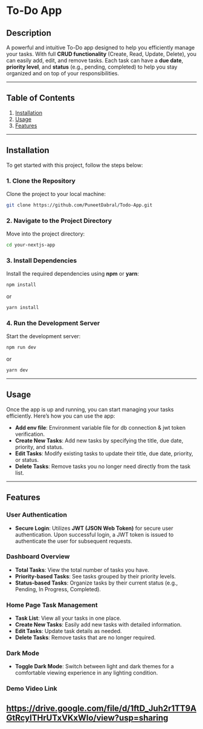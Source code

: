 # To-Do App

## Description  
A powerful and intuitive To-Do app designed to help you efficiently manage your tasks. With full **CRUD functionality** (Create, Read, Update, Delete), you can easily add, edit, and remove tasks. Each task can have a **due date**, **priority level**, and **status** (e.g., pending, completed) to help you stay organized and on top of your responsibilities.

---

## Table of Contents  
1. [Installation](#installation)  
2. [Usage](#usage)  
3. [Features](#features)  

---

## Installation  

To get started with this project, follow the steps below:  

### 1. Clone the Repository  
Clone the project to your local machine:  
```bash
git clone https://github.com/PuneetDabral/Todo-App.git
```  

### 2. Navigate to the Project Directory  
Move into the project directory:  
```bash
cd your-nextjs-app
```  

### 3. Install Dependencies  
Install the required dependencies using **npm** or **yarn**:  
```bash
npm install
```  
or  
```bash
yarn install
```  

### 4. Run the Development Server  
Start the development server:  
```bash
npm run dev
```  
or  
```bash
yarn dev
```  

---

## Usage  

Once the app is up and running, you can start managing your tasks efficiently. Here’s how you can use the app:  

- **Add env file**: Environment variable file for db connection & jwt token verification.
- **Create New Tasks**: Add new tasks by specifying the title, due date, priority, and status.  
- **Edit Tasks**: Modify existing tasks to update their title, due date, priority, or status.  
- **Delete Tasks**: Remove tasks you no longer need directly from the task list.  

---

## Features  

### User Authentication  
- **Secure Login**: Utilizes **JWT (JSON Web Token)** for secure user authentication. Upon successful login, a JWT token is issued to authenticate the user for subsequent requests.  

### Dashboard Overview  
- **Total Tasks**: View the total number of tasks you have.  
- **Priority-based Tasks**: See tasks grouped by their priority levels.  
- **Status-based Tasks**: Organize tasks by their current status (e.g., Pending, In Progress, Completed).  

### Home Page Task Management  
- **Task List**: View all your tasks in one place.  
- **Create New Tasks**: Easily add new tasks with detailed information.  
- **Edit Tasks**: Update task details as needed.  
- **Delete Tasks**: Remove tasks that are no longer required.  

### Dark Mode  
- **Toggle Dark Mode**: Switch between light and dark themes for a comfortable viewing experience in any lighting condition. 

### Demo Video Link
https://drive.google.com/file/d/1ftD_Juh2r1TT9AGtRcyITHrUTxVKxWIo/view?usp=sharing
---
